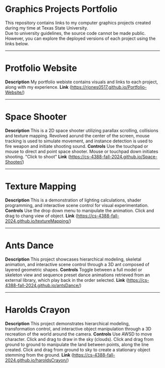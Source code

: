 # Graphics Projects Portfolio

This repository contains links to my computer graphics projects created during my time at Texas State University.  
Due to university guidelines, the source code cannot be made public. However, you can explore the deployed versions of each project using the links below.

---

# Protfolio Website

**Description** My portfolio webiste contains visuals and links to each project, along with my experience.
**Link** (https://rjones0517.github.io/Portfolio-Website/)

---

# Space Shooter 
**Description** This is a 2D space shooter utilizing parallax scrolling, collisions and texture mapping. Revolved aorund the center of the screen, mouse tracking is used to simulate movement, and instance detection is used to fire weapon and initiate shooting sound.
**Controls** Use the touchpad or mouse to direct and point space shooter. Mouse or touchpad down initiates shooting. "Click to shoot"
**Link** (https://cs-4388-fall-2024.github.io/Space-Shooter/)

---

# Texture Mapping
**Description** This is a demonstration of lighting calculations, shader programming, and interactive scene control for visual experimentation. 
**Controls** Use the drop down menu to manipulate the animation. Click and drag to chang view of object.
**Link** (https://cs-4388-fall-2024.github.io/textureMapping/)

---

# Ants Dance
**Description** This project showcases hierarchical modeling, skeletal animation, and interactive scene control through a 3D ant composed of layered geometric shapes. 
**Controls** Toggle between a full model or skeleton view and sequence preset dance animations retrieved from an external library, which play back in the order selected.
**Link** (https://cs-4388-fall-2024.github.io/antsDance/)

---

# Harolds Crayon
**Description** This project demonstrates hierarchical modeling, transformation control, and interactive object manipulation through a 3D recreation of the world around the camera.
**Controls** Use AWSD to move character. Click and drag to draw in the sky (clouds). Click and drag from ground to ground to manipulate the land between points, along the line created. Click and drag from ground to sky to create a stationary object stemming from the ground. 
**Link** (https://cs-4388-fall-2024.github.io/haroldsCrayon/)
